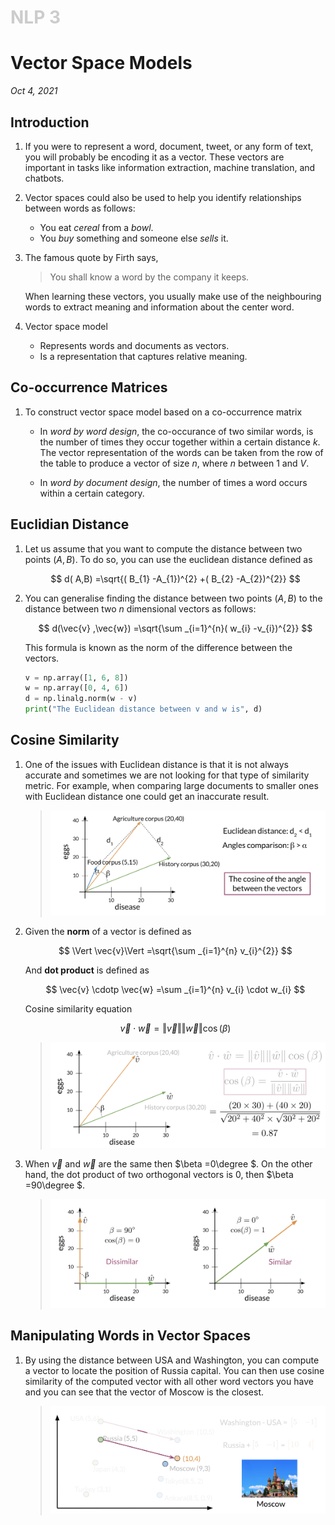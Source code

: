<h1 style="color: #ccc">NLP 3</h1>

# Vector Space Models

*Oct 4, 2021*

## Introduction

1. If you were to represent a word, document, tweet, or any form of text, you will probably be encoding it as a vector. These vectors are important in tasks like information extraction, machine translation, and chatbots.

2. Vector spaces could also be used to help you identify relationships between words as follows:

    - You eat *cereal* from a *bowl*.
    - You *buy* something and someone else *sells* it.

3. The famous quote by Firth says,

    > You shall know a word by the company it keeps.

    When learning these vectors, you usually make use of the neighbouring words to extract meaning and information about the center word.

4. Vector space model

    - Represents words and documents as vectors.
    - Is a representation that captures relative meaning.

## Co-occurrence Matrices

1. To construct vector space model based on a co-occurrence matrix

   - In *word by word design*, the co-occurance of two similar words, is the number of times they occur together within a certain distance $k$. The vector representation of the words can be taken from the row of the table to produce a vector of size $n$, where $n$ between $1$ and $V$.

   - In *word by document design*, the number of times a word occurs within a certain category.

## Euclidian Distance

1. Let us assume that you want to compute the distance between two points $(A,B)$. To do so, you can use the euclidean distance defined as

    $$
    d( A,B) =\sqrt{( B_{1} -A_{1})^{2} +( B_{2} -A_{2})^{2}}
    $$

2. You can generalise finding the distance between two points $(A,B)$ to the distance between two $n$ dimensional vectors as follows:

    $$
    d(\vec{v} ,\vec{w}) =\sqrt{\sum _{i=1}^{n}( w_{i} -v_{i})^{2}}
    $$

    This formula is known as the norm of the difference between the vectors.

    ```python
    v = np.array([1, 6, 8])
    w = np.array([0, 4, 6])
    d = np.linalg.norm(w - v)
    print("The Euclidean distance between v and w is", d)
    ```

## Cosine Similarity

1. One of the issues with Euclidean distance is that it is not always accurate and sometimes we are not looking for that type of similarity metric. For example, when comparing large documents to smaller ones with Euclidean distance one could get an inaccurate result.

    > ![Euclidean Distance and Cosine Similarity](_media/nlp-16.png)

2. Given the **norm** of a vector is defined as

    $$
    \Vert \vec{v}\Vert =\sqrt{\sum _{i=1}^{n} v_{i}^{2}}
    $$

    And **dot product** is defined as

    $$
    \vec{v} \cdotp \vec{w} =\sum _{i=1}^{n} v_{i} \cdot w_{i}
    $$

    Cosine similarity equation

    $$
    \vec{v} \cdot \vec{w} =\Vert \vec{v}\Vert \Vert \vec{w}\Vert \cos( \beta )
    $$

    > ![Cosine Similarity](_media/nlp-17.png)

3. When $\vec{v}$ and $\vec{w}$ are the same then $\beta =0\degree $. On the other hand, the dot product of two orthogonal vectors is $0$, then $\beta =90\degree $.

    > ![Cosine Similarity of 0 and 90 Degree](_media/nlp-18.png)

## Manipulating Words in Vector Spaces

1. By using the distance between USA and Washington, you can compute a vector to locate the position of Russia capital. You can then use cosine similarity of the computed vector with all other word vectors you have and you can see that the vector of Moscow is the closest.

    > ![Word Vectors](_media/nlp-19.png)
